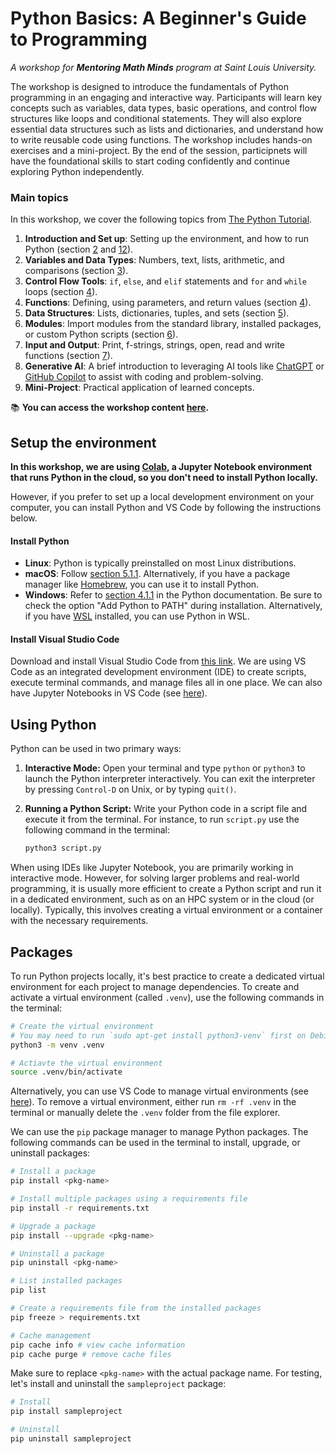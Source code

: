 # Python Basics: A Beginner's Guide to Programming

*A workshop for **Mentoring Math Minds** program at Saint Louis University.*

The workshop is designed to introduce the fundamentals of Python programming in an engaging and interactive way. Participants will learn key concepts such as variables, data types, basic operations, and control flow structures like loops and conditional statements. They will also explore essential data structures such as lists and dictionaries, and understand how to write reusable code using functions. The workshop includes hands-on exercises and a mini-project. By the end of the session, participnets will have the foundational skills to start coding confidently and continue exploring Python independently.

### **Main topics** 
In this workshop, we cover the following topics from [The Python Tutorial](https://docs.python.org/3/tutorial/index.html).

1. **Introduction and Set up**: Setting up the environment, and how to run Python (section [2](https://docs.python.org/3/tutorial/interpreter.html) and [12](https://docs.python.org/3/tutorial/venv.html)).
2. **Variables and Data Types**: Numbers, text, lists, arithmetic, and comparisons (section [3](https://docs.python.org/3/tutorial/introduction.html)).
3. **Control Flow Tools**: `if`, `else`, and `elif` statements and `for` and `while` loops (section [4](https://docs.python.org/3/tutorial/controlflow.html)).
4. **Functions**: Defining, using parameters, and return values (section [4](https://docs.python.org/3/tutorial/controlflow.html)).
5. **Data Structures**: Lists, dictionaries, tuples, and sets (section [5](https://docs.python.org/3/tutorial/datastructures.html)).
6. **Modules**: Import modules from the standard library, installed packages, or custom Python scripts (section [6](https://docs.python.org/3/tutorial/modules.html)).
7. **Input and Output**: Print, f-strings, strings, open, read and write functions (section [7](https://docs.python.org/3/tutorial/inputoutput.html)).
8. **Generative AI**: A brief introduction to leveraging AI tools like [ChatGPT](https://chatgpt.com) or [GitHub Copilot](https://github.com/features/copilot/tutorials) to assist with coding and problem-solving.  
9. **Mini-Project**: Practical application of learned concepts.

📚 **You can access the workshop content [here](https://github.com/ashki23/python-workshop-basics/blob/main/python_workshop_basics.ipynb).**

## Setup the environment
**In this workshop, we are using [Colab](https://colab.google), a Jupyter Notebook environment that runs Python in the cloud, so you don't need to install Python locally.** 

However, if you prefer to set up a local development environment on your computer, you can install Python and VS Code by following the instructions below.

#### Install Python
- **Linux**: Python is typically preinstalled on most Linux distributions.
- **macOS**: Follow [section 5.1.1](https://docs.python.org/3/using/mac.html#installation-steps). Alternatively, if you have a package manager like [Homebrew](https://brew.sh), you can use it to install Python. 
- **Windows**: Refer to [section 4.1.1](https://docs.python.org/3/using/windows.html#installation-steps) in the Python documentation. Be sure to check the option "Add Python to PATH" during installation. Alternatively, if you have [WSL](https://learn.microsoft.com/en-us/windows/wsl/about) installed, you can use Python in WSL. 

#### Install Visual Studio Code  
Download and install Visual Studio Code from [this link](https://code.visualstudio.com/Download). We are using VS Code as an integrated development environment (IDE) to create scripts, execute terminal commands, and manage files all in one place. We can also have Jupyter Notebooks in VS Code (see [here](https://code.visualstudio.com/docs/datascience/jupyter-notebooks)).

## Using Python
Python can be used in two primary ways:

1. **Interactive Mode:** Open your terminal and type `python` or `python3` to launch the Python interpreter interactively. You can exit the interpreter by pressing `Control-D` on Unix, or by typing `quit()`.

2. **Running a Python Script:** Write your Python code in a script file and execute it from the terminal. For instance, to run `script.py` use the following command in the terminal: 
   ```bash
   python3 script.py
   ```

When using IDEs like Jupyter Notebook, you are primarily working in interactive mode. However, for solving larger problems and real-world programming, it is usually more efficient to create a Python script and run it in a dedicated environment, such as on an HPC system or in the cloud (or locally). Typically, this involves creating a virtual environment or a container with the necessary requirements.

## Packages
To run Python projects locally, it's best practice to create a dedicated virtual environment for each project to manage dependencies. To create and activate a virtual environment (called `.venv`), use the following commands in the terminal:

```bash 
# Create the virtual environment
# You may need to run `sudo apt-get install python3-venv` first on Debian-based OSs
python3 -m venv .venv

# Actiavte the virtual environment
source .venv/bin/activate
```

Alternatively, you can use VS Code to manage virtual environments (see [here](https://code.visualstudio.com/docs/python/environments#_using-the-create-environment-command)). To remove a virtual environment, either run `rm -rf .venv` in the terminal or manually delete the `.venv` folder from the file explorer.

We can use the `pip` package manager to manage Python packages. The following commands can be used in the terminal to install, upgrade, or uninstall packages:

```bash
# Install a package
pip install <pkg-name>

# Install multiple packages using a requirements file
pip install -r requirements.txt 

# Upgrade a package
pip install --upgrade <pkg-name>

# Uninstall a package
pip uninstall <pkg-name>

# List installed packages
pip list

# Create a requirements file from the installed packages
pip freeze > requirements.txt 

# Cache management
pip cache info # view cache information 
pip cache purge # remove cache files
```

Make sure to replace `<pkg-name>` with the actual package name. For testing, let's install and uninstall the `sampleproject` package:

```bash
# Install
pip install sampleproject

# Uninstall
pip uninstall sampleproject
```

